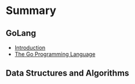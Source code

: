 # Summary

## GoLang

* [Introduction](README.md)
* [The Go Programming Language](chapter1.md)

## Data Structures and Algorithms


